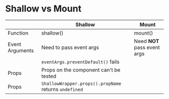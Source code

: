# Shallow vs Mount

||Shallow|Mount
|:---|---|---
|Function|shallow()|mount()
|Event Arguments|Need to pass event args|Need **NOT** pass event args
||`eventArgs.preventDefault()` fails
|Props|Props on the component can't be tested
|Props|`ShallowWrapper.props().propName` returns `undefined`
